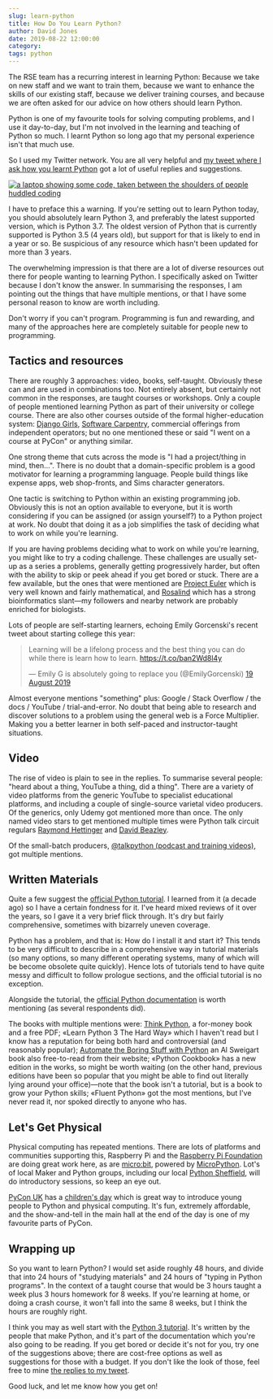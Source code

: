 ```yaml
--- 
slug: learn-python
title: How Do You Learn Python?
author: David Jones
date: 2019-08-22 12:00:00
category:
tags: python
---
```


The RSE team has a recurring interest in learning Python:
Because we take on new staff and we want to train them,
because we want to enhance the skills of our existing staff,
because we deliver training courses, and
because we are often asked for our advice on how others should
learn Python.

Python is one of my favourite tools for solving computing
problems, and I use it day-to-day, but I'm not involved in the
learning and teaching of Python so much.
I learnt Python so long ago that my personal experience isn't
that much use.

So I used my Twitter network.
You are all very helpful and
[my tweet where I ask how you learnt
Python](https://twitter.com/drjtwit/status/1163843466528473088)
got a lot of useful replies and suggestions.

[![a laptop showing some code, taken between the shoulders of
people huddled coding](/assets/images/DGCali-72.jpg "Coding at
Django Girls Cali:
CC-BY-SA")](https://argentinaenpython.com/galeria/django-girls-cali/)

I have to preface this a warning.
If you're setting out to learn Python today,
you should absolutely learn Python 3,
and preferably the latest supported version, which is Python 3.7.
The oldest version of Python that is currently supported is
Python 3.5 (4 years old),
but support for that is likely to end in a year or so.
Be suspicious of any resource which
hasn't been updated for more than 3 years.

The overwhelming impression is that there are a lot of diverse
resources out there for people wanting to learning Python.
I specifically asked on Twitter because I don't know the answer.
In summarising the responses, I am pointing out
the things that have multiple mentions,
or that I have some personal reason to know are worth including.

Don't worry if you can't program.
Programming is fun and rewarding, and many of the approaches
here are completely suitable for people new to programming.

## Tactics and resources

There are roughly 3 approaches: video, books, self-taught.
Obviously these can and are used in combinations too.
Not entirely absent, but certainly not common in the responses,
are taught courses or workshops.
Only a couple of people mentioned learning Python as
part of their university or college course.
There are also other courses outside of the formal
higher-education system:
[Django Girls](https://djangogirls.org/), [Software Carpentry](https://software-carpentry.org/),
commercial offerings from independent operators;
but no one mentioned these or said "I went on a course at PyCon" or
anything similar.

One strong theme that cuts across the mode is
"I had a project/thing in mind, then...".
There is no doubt that a domain-specific problem is
a good motivator for learning a programming language.
People build things like expense apps, web shop-fronts, and
Sims character generators.

One tactic is switching to Python within an existing programming job.
Obviously this is not an option available to everyone,
but it is worth considering if you can be assigned (or assign yourself?)
to a Python project at work.
No doubt that doing it as a job simplifies the task of deciding
what to work on while you're learning.

If you are having problems deciding what
to work on while you're learning,
you might like to try a coding challenge.
These challenges are usually set-up as a series a problems,
generally getting progressively harder, but often with the
ability to skip or peek ahead if you get bored or stuck.
There are a few available, but
the ones that were mentioned are [Project Euler](https://projecteuler.net/)
which is very well known and fairly mathematical, and
[Rosalind](rosalind.info) which has a strong bioinformatics
slant—my followers and nearby network are probably enriched for biologists.

Lots of people are self-starting learners,
echoing Emily Gorcenski's recent tweet about starting college this year:

<blockquote class="twitter-tweet" data-lang="en-gb"><p lang="en" dir="ltr">Learning will be a lifelong process and the best thing you can do while there is learn how to learn. <a href="https://t.co/ban2Wd8l4y">https://t.co/ban2Wd8l4y</a></p>&mdash; Emily G is absolutely going to replace you (@EmilyGorcenski) <a href="https://twitter.com/EmilyGorcenski/status/1163343747125583872?ref_src=twsrc%5Etfw">19 August 2019</a></blockquote>
<script async src="https://platform.twitter.com/widgets.js" charset="utf-8"></script>

Almost everyone mentions "something" plus:
Google / Stack Overflow / the docs / YouTube / trial-and-error.
No doubt that being able to research and discover
solutions to a problem using
the general web is a Force Multiplier.
Making you a better learner in
both self-paced and instructor-taught situations.

## Video

The rise of video is plain to see in the replies.
To summarise several people:
"heard about a thing, YouTube a thing, did a thing".
There are a variety of video platforms from
the generic YouTube to specialist educational platforms,
and including a couple of single-source varietal video producers.
Of the generics, only Udemy got mentioned more than once.
The only named video stars to get mentioned multiple times were
Python talk circuit regulars
[Raymond Hettinger](https://twitter.com/raymondh) and
[David Beazley](https://twitter.com/dabeaz).

Of the small-batch producers,
[@talkpython (podcast and training
videos)](https://twitter.com/talkpython), got multiple mentions.

## Written Materials

Quite a few suggest the [official Python
tutorial](https://docs.python.org/3/tutorial/index.html).
I learned from it (a decade ago) so I have a certain fondness for it.
I've heard mixed reviews of it over the years, so
I gave it a very brief flick through.
It's dry but fairly comprehensive,
sometimes with bizarrely uneven coverage.

Python has a problem, and that is:
How do I install it and start it?
This tends to be very difficult to describe
in a comprehensive way in tutorial materials
(so many options, so many different operating systems,
many of which will be become obsolete quite quickly).
Hence lots of tutorials tend to have
quite messy and difficult to follow prologue sections,
and the official tutorial is no exception.

Alongside the tutorial, the
[official Python documentation](https://docs.python.org/3/index.html)
is worth mentioning (as several respondents did).

The books with multiple mentions were:
[Think Python](https://greenteapress.com/wp/think-python-2e/), a
for-money book and a free PDF;
«Learn Python 3 The Hard Way» which I haven't read but I know
has a reputation for being both hard and controversial (and
reasonably popular);
[Automate the Boring Stuff with
Python](https://automatetheboringstuff.com/) an Al Sweigart book
also free-to-read from their website;
«Python Cookbook» has a new edition in the works,
so might be worth waiting (on the other hand, previous editions
have been so popular that you might be able to find out
literally lying around your office)—note that the book isn't a
tutorial, but is a book to grow your Python skills;
«Fluent Python» got the most mentions, but I've never read it,
nor spoked directly to anyone who has.

## Let's Get Physical

Physical computing has repeated mentions.
There are lots of platforms and communities supporting this,
Raspberry Pi and the
[Raspberry Pi Foundation](https://www.raspberrypi.org/)
are doing great work here, as are
[micro:bit](https://microbit.org/code/), powered by
[MicroPython](https://micropython.org/).
Lot's of local Maker and Python groups, including our local
[Python Sheffield](https://twitter.com/pysheff),
will do introductory sessions, so keep an eye out.

[PyCon UK](https://2019.pyconuk.org/) has a [children's
day](https://2019.pyconuk.org/childrens-day/) which is great
way to introduce young people to Python and physical computing.
It's fun, extremely affordable, and
the show-and-tell in the main hall at the end of the day is
one of my favourite parts of PyCon.

## Wrapping up

So you want to learn Python?
I would set aside roughly 48 hours, and divide that into
24 hours of "studying materials" and
24 hours of "typing in Python programs".
In the context of a taught course that would be
3 hours taught a week plus 3 hours homework for 8 weeks.
If you're learning at home, or doing a crash course,
it won't fall into the same 8 weeks,
but I think the hours are roughly right.

I think you may as well start with the [Python 3
tutorial](https://docs.python.org/3/tutorial/index.html).
It's written by the people that make Python, and
it's part of the documentation which you're also going to be reading.
If you get bored or decide it's not for you,
try one of the suggestions above;
there are cost-free options as well as suggestions for those with a budget.
If you don't like the look of those, feel free to mine [the
replies to my
tweet](https://twitter.com/drjtwit/status/1163843466528473088).

Good luck, and let me know how you get on!
